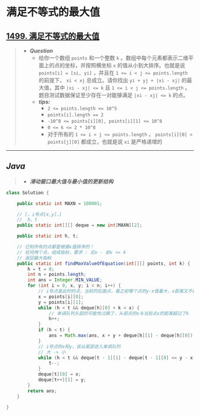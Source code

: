# 满足不等式的最大值

## [1499. 满足不等式的最大值](https://leetcode.cn/problems/max-value-of-equation/description/)

> - ***Question***
>   - 给你一个数组 `points` 和一个整数 `k` 。数组中每个元素都表示二维平面上的点的坐标，并按照横坐标 `x` 的值从小到大排序。也就是说 `points[i] = [xi, yi]` ，并且在 `1 <= i < j <= points.length` 的前提下， `xi < xj` 总成立。请你找出 `yi + yj + |xi - xj|` 的最大值，其中 `|xi - xj| <= k` 且 `1 <= i < j <= points.length` 。题目测试数据保证至少存在一对能够满足 `|xi - xj| <= k` 的点。
>   - ***tips:***
>     - `2 <= points.length <= 10^5`
>     - `points[i].length == 2`
>     - `-10^8 <= points[i][0], points[i][1] <= 10^8`
>     - `0 <= k <= 2 * 10^8`
>     - 对于所有的 `1 <= i < j <= points.length` ， `points[i][0] < points[j][0]` 都成立，也就是说 `xi` 是严格递增的

---

## *Java*

> - ***滑动窗口最大值与最小值的更新结构***

```java
class Solution {

    public static int MAXN = 100001;

    // [、i号点[x,y]、]
    //  h、t
    public static int[][] deque = new int[MAXN][2];

    public static int h, t;

    // 已知所有的点都是根据x值排序的！
    // 任何两个点，组成指标，要求 : 后x - 前x <= k
    // 返回最大指标
    public static int findMaxValueOfEquation(int[][] points, int k) {
        h = t = 0;
        int n = points.length;
        int ans = Integer.MIN_VALUE;
        for (int i = 0, x, y; i < n; i++) {
            // i号点是此时的点，当前的后面点，看之前哪个点的y-x值最大，x距离又不能超过k
            x = points[i][0];
            y = points[i][1];
            while (h < t && deque[h][0] + k < x) {
                // 单调队列头部的可能性过期了，头部点的x与当前点x的距离超过了k
                h++;
            }
            if (h < t) {
                ans = Math.max(ans, x + y + deque[h][1] - deque[h][0]);
            }
            // i号点的x和y，该从尾部进入单调队列
            // 大 -> 小
            while (h < t && deque[t - 1][1] - deque[t - 1][0] <= y - x) {
                t--;
            }
            deque[t][0] = x;
            deque[t++][1] = y;
        }
        return ans;
    }

}
```
